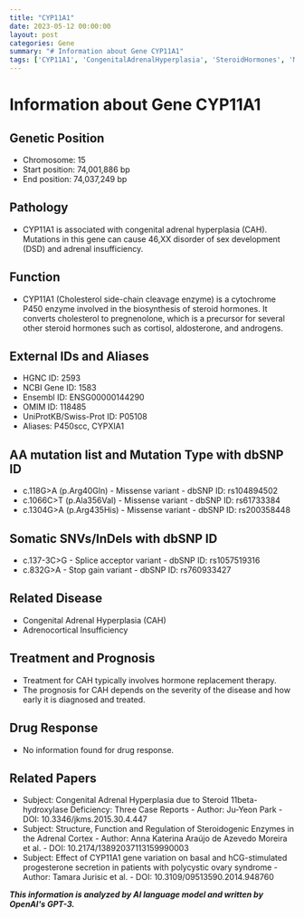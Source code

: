 ```yaml
---
title: "CYP11A1"
date: 2023-05-12 00:00:00
layout: post
categories: Gene
summary: "# Information about Gene CYP11A1"
tags: ['CYP11A1', 'CongenitalAdrenalHyperplasia', 'SteroidHormones', 'MissenseVariant', 'SpliceAcceptorVariant', 'AdrenocorticalInsufficiency', 'HormoneReplacementTherapy', 'PolycysticOvarySyndrome']
---
```


# Information about Gene CYP11A1

## Genetic Position
- Chromosome: 15
- Start position: 74,001,886 bp
- End position: 74,037,249 bp

## Pathology 
- CYP11A1 is associated with congenital adrenal hyperplasia (CAH). Mutations in this gene can cause 46,XX disorder of sex development (DSD) and adrenal insufficiency. 

## Function
- CYP11A1 (Cholesterol side-chain cleavage enzyme) is a cytochrome P450 enzyme involved in the biosynthesis of steroid hormones. It converts cholesterol to pregnenolone, which is a precursor for several other steroid hormones such as cortisol, aldosterone, and androgens. 

## External IDs and Aliases
- HGNC ID: 2593
- NCBI Gene ID: 1583
- Ensembl ID: ENSG00000144290
- OMIM ID: 118485
- UniProtKB/Swiss-Prot ID: P05108
- Aliases: P450scc, CYPXIA1

## AA mutation list and Mutation Type with dbSNP ID
- c.118G>A (p.Arg40Gln) - Missense variant - dbSNP ID: rs104894502
- c.1066C>T (p.Ala356Val) - Missense variant - dbSNP ID: rs61733384
- c.1304G>A (p.Arg435His) - Missense variant - dbSNP ID: rs200358448

## Somatic SNVs/InDels with dbSNP ID
- c.137-3C>G - Splice acceptor variant - dbSNP ID: rs1057519316
- c.832G>A - Stop gain variant - dbSNP ID: rs760933427

## Related Disease
- Congenital Adrenal Hyperplasia (CAH)
- Adrenocortical Insufficiency

## Treatment and Prognosis
- Treatment for CAH typically involves hormone replacement therapy.
- The prognosis for CAH depends on the severity of the disease and how early it is diagnosed and treated.

## Drug Response 
- No information found for drug response.

## Related Papers
- Subject: Congenital Adrenal Hyperplasia due to Steroid 11beta-hydroxylase Deficiency: Three Case Reports - Author: Ju-Yeon Park - DOI: 10.3346/jkms.2015.30.4.447
- Subject: Structure, Function and Regulation of Steroidogenic Enzymes in the Adrenal Cortex - Author: Anna Katerina Araújo de Azevedo Moreira et al. - DOI: 10.2174/13892037113159990003
- Subject: Effect of CYP11A1 gene variation on basal and hCG-stimulated progesterone secretion in patients with polycystic ovary syndrome - Author: Tamara Jurisic et al. - DOI: 10.3109/09513590.2014.948760

**_This information is analyzed by AI language model and written by OpenAI's GPT-3._**